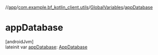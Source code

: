 //[app](../../../index.md)/[com.example.bf_kotlin_client.utils](../index.md)/[GlobalVariables](index.md)/[appDatabase](app-database.md)

# appDatabase

[androidJvm]\
lateinit var [appDatabase](app-database.md): [AppDatabase](../-app-database/index.md)

